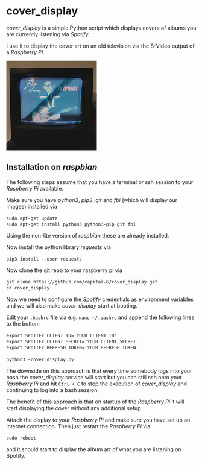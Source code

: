 # cover_display

*cover_display* is a simple Python script which displays covers of albums
you are currently listening via *Spotify*.

I use it to display the cover art on an old television via the S-Video output of a *Raspberry Pi*. 

![](screen.jpg)

## Installation on *raspbian*

The following steps assume that you have a terminal or ssh session to your
*Raspberry Pi* available.

Make sure you have *python3*, *pip3*, *git* and *fbi* (which will display our images) installed via

```shell script
sudo apt-get update
sudo apt-get install python3 python3-pip git fbi
```

Using the non-lite version of *raspbian* these are already installed.

Now install the python library *requests* via

```shell script
pip3 install --user requests
```

Now clone the git repo to your raspberry pi via

```shell script
git clone https://github.com/capital-G/cover_display.git
cd cover_display
```

Now we need to configure the *Spotify* credentials as environment
variables and we will also make *cover_display* start at booting.

Edit your ``.bashrc`` file via e.g. ``nano ~/.bashrc`` and append the following lines
to the bottom

```shell script
export SPOTIFY_CLIENT_ID='YOUR CLIENT ID'
export SPOTIFY_CLIENT_SECRET='YOUR CLIENT SECRET'
export SPOTIFY_REFRESH_TOKEN='YOUR REFRESH TOKEN'

python3 ~cover_display.py
```

The downside on this approach is that every time somebody logs into
your bash the *cover_display* service will start but you can still ssh
onto your *Raspberry Pi* and hit ``Ctrl + C`` to stop the execution of *cover_display*
and continuing to log into a bash session.

The benefit of this approach is that on startup of the *Raspberry Pi* it will
start displaying the cover without any additional setup.

Attach the display to your *Raspberry Pi* and make sure you have set up
an internet connection. Then just restart the *Raspberry Pi* via

```shell script
sudo reboot
```

and it should start to display the album art of what you are listening on Spotify.
